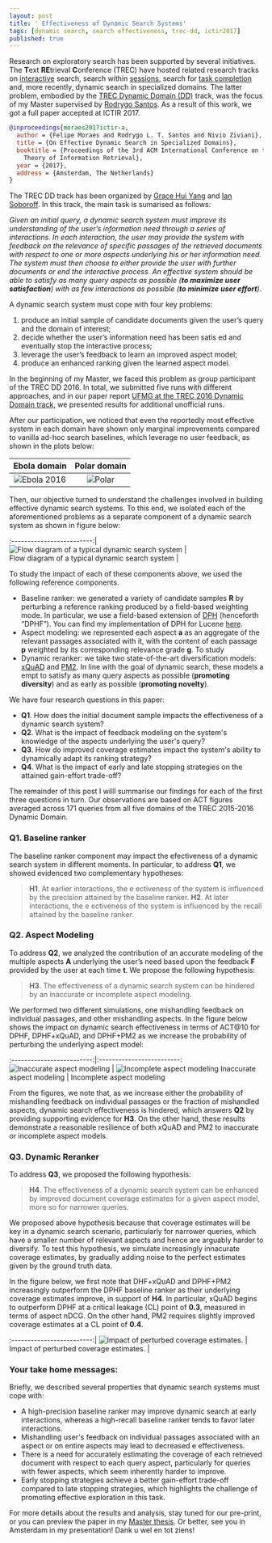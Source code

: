 ```yaml
---
layout: post
title: ' Effectiveness of Dynamic Search Systems'
tags: [dynamic search, search effectiveness, trec-dd, ictir2017]
published: true
---
```


Research on exploratory search has been supported by several initiatives. The **T**ext **RE**trieval **C**onference (TREC) have hosted related research tracks on [interactive](http://trec.nist.gov/data/interactive.html) search, search within [sessions](http://trec.nist.gov/data/session.html), search for [task completion](http://trec.nist.gov/data/tasks.html) and, more recently, dynamic search in specialized domains. The latter problem, embodied by the [TREC Dynamic Domain (DD)](http://trec-dd.org/) track, was the focus of my Master supervised by [Rodrygo Santos](http://homepages.dcc.ufmg.br/~rodrygo/). As a result of this work, we got a full paper accepted at ICTIR 2017.

```bibtex
@inproceedings{moraes2017ictir-a,
  author = {Felipe Moraes and Rodrygo L. T. Santos and Nivio Ziviani},
  title = {On Effective Dynamic Search in Specialized Domains},
  booktitle = {Proceedings of the 3rd ACM International Conference on the 
    Theory of Information Retrieval},
  year = {2017},
  address = {Amsterdam, The Netherlands}
}
```

The TREC DD track has been organized by [Grace Hui Yang](http://infosense.cs.georgetown.edu/grace/) and [Ian Soboroff](https://www.nist.gov/people/ian-soboroff). In this track, the main task is sumarised as follows: 

_Given an initial query, a dynamic search system must improve its understanding of the user’s information need through a series of interactions. In each interaction, the user may provide the system with feedback on the relevance of specific passages of the retrieved documents with respect to one or more aspects underlying his or her information need. The system must then choose to either provide the user with further documents or end the interactive process. An effective system should be able to satisfy as many query aspects as possible (**to maximize user satisfaction**) with as few interactions as possible (**to minimize user effort**)._


A dynamic search system must cope with four key problems: 

1. produce an initial sample of candidate documents given the user’s query and the domain of interest; 
2. decide whether the user’s information need has been satis ed and eventually stop the interactive process; 
3. leverage the user’s feedback to learn an improved aspect model;
4. produce an enhanced ranking given the learned aspect model.


In the beginning of my Master, we faced this problem as group participant of the TREC DD 2016. In total, we submitted five runs with different approaches, and in our paper report [UFMG at the TREC 2016 Dynamic Domain track](http://trec.nist.gov/pubs/trec25/papers/ufmg-DD.pdf), we presented results for additional unofficial runs.

After our participation, we noticed that even the reportedly most effective system in each domain have shown only marginal improvements compared to vanilla ad-hoc search baselines, which leverage no user feedback, as shown in the plots below:

Ebola domain            |  Polar domain
:-------------------------:|:-------------------------:
![Ebola 2016]({{site.baseurl}}/img/TREC_Best_ebola16.png)  |  ![Polar]({{site.baseurl}}/img/TREC_Best_polar.png) 

Then, our objective turned to understand the challenges involved in building effective dynamic search systems. To this end, we isolated each of the aforementioned problems as a separate component of a dynamic search system as shown in figure below:


:-------------------------:|
![Flow diagram of a typical dynamic search system ]({{site.baseurl}}/img/ds_framework.png)  |  
Flow diagram of a typical dynamic search system            |  

To study the impact of each of these components above, we used the following reference components. 

- Baseline ranker: we generated a variety of candidate samples **R** by perturbing a reference ranking produced by a field-based weighting mode. In particular, we use a field-based extension of [DPH](https://art.torvergata.it/retrieve/handle/2108/33648/85364/trec2008.pdf) (henceforth “DPHF”). You can find my implementation of DPH for Lucene [here](https://github.com/felipemoraes/DPH-for-Lucene).
- Aspect modeling: we represented each aspect **a** as an aggregate of the relevant passages associated with it, with the content of each passage **p** weighted by its corresponding relevance grade **g**. To study 
- Dynamic reranker:  we take two state-of-the-art diversification models: [xQuAD](http://dl.acm.org/citation.cfm?id=1772780) and [PM2](http://dl.acm.org/citation.cfm?id=2348296). In line with the goal of dynamic search, these models a empt to satisfy as many query aspects as possible (**promoting diversity**) and as early as possible (**promoting novelty**).

We have four research questions in this paper:

- **Q1**. How does the initial document sample impacts the effectiveness of a dynamic search system?
- **Q2**. What is the impact of feedback modeling on the system's knowledge of the aspects underlying the user's query?
- **Q3**. How do improved coverage estimates impact the system's ability to dynamically adapt its ranking strategy?
- **Q4**. What is the impact of early and late stopping strategies on the attained gain-effort trade-off?

 The remainder of this post I willl summarise our findings for each of the first three questions in turn. Our observations are based on ACT figures averaged across 171 queries from all five domains of the TREC 2015-2016 Dynamic Domain.

### Q1. Baseline ranker

 The baseline ranker component may impact the efectiveness of a dynamic search system in different moments. In particular, to address **Q1**, we showed evidenced two complementary hypotheses:

> **H1**. At earlier interactions, the e ectiveness of the system is influenced by the precision attained by the baseline ranker.
> **H2**. At later interactions, the e ectiveness of the system is influenced by the recall attained by the baseline ranker.


### Q2. Aspect Modeling

To address **Q2**, we analyzed the contribution of an accurate modeling of the multiple aspects **A** underlying the user’s need based upon the feedback **F** provided by the user at each time **t**. We propose the following hypothesis:

> **H3**. The effectiveness of a dynamic search system can be hindered by an inaccurate or incomplete aspect modeling.

We performed two different simulations, one mishandling feedback on individual passages, and other mishandling aspects. In the figure below shows the impact on dynamic search effectiveness in terms of ACT@10 for DPHF, DPHF+xQuAD, and DPHF+PM2 as we increase the probability of perturbing the underlying aspect model:


:-------------------------:|:-------------------------:
![Inaccurate aspect modeling ]({{site.baseurl}}/img/aspect_removal_DPH.png)  |  ![Incomplete aspect modeling]({{site.baseurl}}/img/miss_feedback_DPH.png) 
Inaccurate aspect modeling            |  Incomplete aspect modeling


From the figures, we note that, as we increase either the probability of mishandling feedback on individual passages or the fraction of mishandled aspects, dynamic search effectiveness is hindered, which answers **Q2** by providing supporting evidence for **H3**. On the other hand, these results demonstrate a reasonable resilience of both xQuAD and PM2 to inaccurate or incomplete aspect models.

### Q3. Dynamic Reranker

To address **Q3**, we proposed the following hypothesis:

> **H4**. The effectiveness of a dynamic search system can be enhanced by improved document coverage estimates for a given aspect model, more so for narrower queries.

We proposed above hypothesis because that coverage estimates will be key in a dynamic search scenario, particularly for narrower queries, which have a smaller number of relevant aspects and hence are arguably harder to diversify. To test this hypothesis, we simulate increasingly innacurate coverage estimates, by gradually adding noise to the perfect estimates given by the ground truth data. 

In the figure below, we  first note that DHF+xQuAD and DPHF+PM2 increasingly outperform the DPHF baseline ranker as their underlying coverage estimates improve, in support of **H4**. In particular, xQuAD begins to outperform DPHF at a critical leakage (CL) point of **0.3**, measured in terms of aspect nDCG. On the other hand, PM2 requires slightly improved coverage estimates at a CL point of **0.4**.


:-------------------------:|
![Impact of perturbed coverage estimates.]({{site.baseurl}}/img/pertubation_DPH.png)  |  
Impact of perturbed coverage estimates.            |  


### Your take home messages:

Briefly, we described several properties that dynamic search systems must cope with:

- A high-precision baseline ranker may improve dynamic search at early interactions, whereas a high-recall baseline ranker tends to favor later interactions. 
- Mishandling user's feedback on individual passages associated with an aspect or on entire aspects may lead to decreased e effectiveness. 
- There is a need for accurately estimating the coverage of each retrieved document with respect to each query aspect, particularly for queries with fewer aspects, which seem inherently harder to improve. 
- Early stopping strategies achieve a better gain-effort trade-off compared to late stopping strategies, which highlights the challenge of promoting effective exploration in this task.

For more details about the results and analysis, stay tuned for our pre-print, or you can preview the paper in my [Master thesis](https://www.dcc.ufmg.br/pos/cursos/defesas/2069M.PDF). Or better, see you in Amsterdam in my presentation! Dank u wel en tot ziens!

